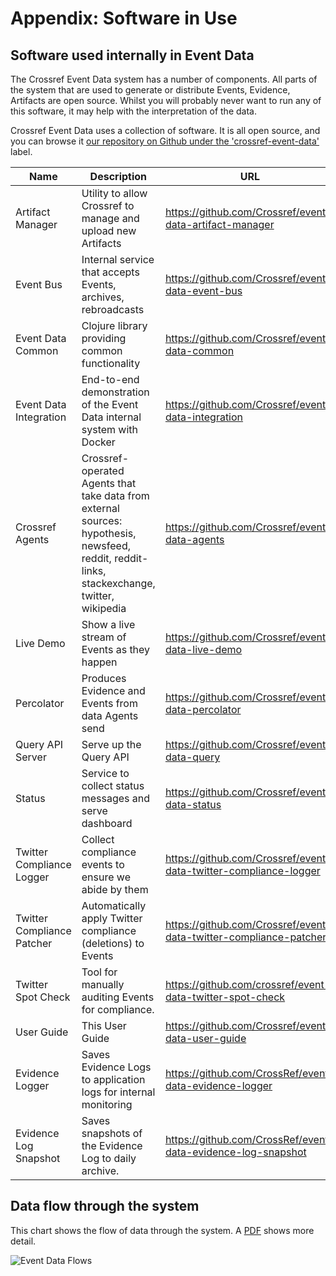 # Appendix: Software in Use

## Software used internally in Event Data

The Crossref Event Data system has a number of components. All parts of the system that are used to generate or distribute Events, Evidence, Artifacts are open source. Whilst you will probably never want to run any of this software, it may help with the interpretation of the data.

Crossref Event Data uses a collection of software. It is all open source, and you can browse it [our repository on Github under the 'crossref-event-data'](https://github.com/search?q=topic%3Acrossref-event-data+org%3ACrossRef&type=Repositories) label.

| Name                       | Description                                                            | URL                                                               | Maintainer          |
|----------------------------|------------------------------------------------------------------------|-------------------------------------------------------------------|---------------------|
| Artifact Manager           | Utility to allow Crossref to manage and upload new Artifacts           | https://github.com/Crossref/event-data-artifact-manager           | jwass@crossref.org  |
| Event Bus                  | Internal service that accepts Events, archives, rebroadcasts           | https://github.com/Crossref/event-data-event-bus                  | jwass@crossref.org  |
| Event Data Common          | Clojure library providing common functionality                         | https://github.com/Crossref/event-data-common                     | jwass@crossref.org  |
| Event Data Integration     | End-to-end demonstration of the Event Data internal system with Docker | https://github.com/Crossref/event-data-integration                | jwass@crossref.org  |
| Crossref Agents            | Crossref-operated Agents that take data from external sources: hypothesis, newsfeed, reddit, reddit-links, stackexchange, twitter, wikipedia | https://github.com/Crossref/event-data-agents | jwass@crossref.org  |
| Live Demo                  | Show a live stream of Events as they happen                            | https://github.com/Crossref/event-data-live-demo                  | jwass@crossref.org  |
| Percolator                 | Produces Evidence and Events from data Agents send                     | https://github.com/Crossref/event-data-percolator                 | jwass@crossref.org  |
| Query API Server           | Serve up the Query API                                                 | https://github.com/Crossref/event-data-query                      | jwass@crossref.org  |
| Status                     | Service to collect status messages and serve dashboard                 | https://github.com/Crossref/event-data-status                     | jwass@crossref.org  |
| Twitter Compliance Logger  | Collect compliance events to ensure we abide by them                   | https://github.com/Crossref/event-data-twitter-compliance-logger  | jwass@crossref.org  |
| Twitter Compliance Patcher | Automatically apply Twitter compliance (deletions) to Events           | https://github.com/Crossref/event-data-twitter-compliance-patcher | jwass@crossref.org  |
| Twitter Spot Check         | Tool for manually auditing Events for compliance.                      | https://github.com/crossref/event-data-twitter-spot-check         | jwass@crossref.org  |
| User Guide                 | This User Guide                                                        | https://github.com/Crossref/event-data-user-guide                 | jwass@crossref.org  |
| Evidence Logger            | Saves Evidence Logs to application logs for internal monitoring        | https://github.com/CrossRef/event-data-evidence-logger            | jwass@crossref.org  |
| Evidence Log Snapshot      | Saves snapshots of the Evidence Log to daily archive.                  | https://github.com/CrossRef/event-data-evidence-log-snapshot      | jwass@crossref.org  |


## Data flow through the system

This chart shows the flow of data through the system. A [PDF](/images/ced-data-flow.pdf) shows more detail.

![Event Data Flows](/images/ced-data-flow.png)



